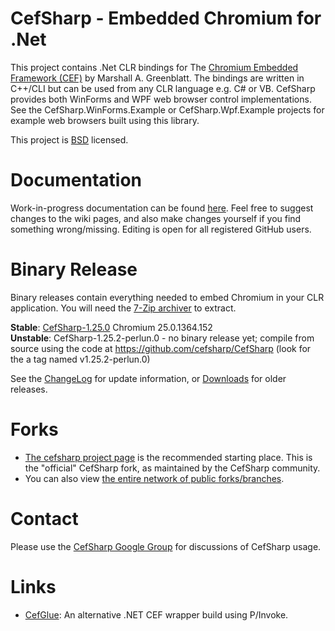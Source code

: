 # CefSharp - Embedded Chromium for .Net

This project contains .Net CLR bindings for The [Chromium Embedded Framework (CEF)](http://code.google.com/p/chromiumembedded/ "Google Code") by Marshall A. Greenblatt. The bindings are written in C++/CLI but can be used from any CLR language e.g. C# or VB. CefSharp provides both WinForms and WPF web browser control implementations. See the CefSharp.WinForms.Example or CefSharp.Wpf.Example projects for example web browsers built using this library.

This project is [BSD](http://www.opensource.org/licenses/bsd-license.php "BSD License") licensed.

# Documentation

Work-in-progress documentation can be found [here](https://github.com/cefsharp/CefSharp/wiki). Feel free to suggest changes to the
wiki pages, and also make changes yourself if you find something wrong/missing. Editing is open for all registered GitHub users.

# Binary Release

Binary releases contain everything needed to embed Chromium in your CLR application. You will need the [7-Zip archiver](http://www.7-zip.org/ "7-Zip") to extract.

**Stable**: [CefSharp-1.25.0](http://sourceforge.net/projects/cefsharp/files/CefSharp-1.25.0.7z/download "Download")
Chromium 25.0.1364.152  
**Unstable**: CefSharp-1.25.2-perlun.0 - no binary release yet; compile from source using the code at
https://github.com/cefsharp/CefSharp (look for the a tag named v1.25.2-perlun.0)

See the [ChangeLog](https://github.com/ataranto/CefSharp/blob/master/ChangeLog.md) for update information, or [Downloads](https://sourceforge.net/projects/cefsharp/files/) for older releases.

# Forks

- [The cefsharp project page](https://github.com/cefsharp/CefSharp) is the recommended starting place. This is the "official"
  CefSharp fork, as maintained by the CefSharp community.
- You can also view [the entire network of public forks/branches](https://github.com/cefsharp/CefSharp/network).

# Contact

Please use the [CefSharp Google Group](https://groups.google.com/forum/#!forum/cefsharp) for discussions of CefSharp usage.

# Links

- [CefGlue](https://bitbucket.org/fddima/cefglue/wiki/Home): An alternative .NET CEF wrapper build using P/Invoke.

